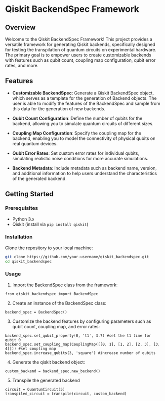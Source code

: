 # Qiskit BackendSpec Framework

## Overview

Welcome to the Qiskit BackendSpec Framework! This project provides a versatile framework for generating Qiskit backends, specifically designed for testing the transpilation of quantum circuits on experimental hardware. The primary goal is to empower users to create customizable backends with features such as qubit count, coupling map configuration, qubit error rates, and more.

## Features

- **Customizable BackendSpec**: Generate a Qiskit BackendSpec object, which serves as a template for the generation of Backend objects. The user is able to modify the features of the BackendSpec and sample from this data for the generation of new backends.
  
- **Qubit Count Configuration**: Define the number of qubits for the backend, allowing you to simulate quantum circuits of different sizes.

- **Coupling Map Configuration**: Specify the coupling map for the backend, enabling you to model the connectivity of physical qubits on real quantum devices.

- **Qubit Error Rates**: Set custom error rates for individual qubits, simulating realistic noise conditions for more accurate simulations.

- **Backend Metadata**: Include metadata such as backend name, version, and additional information to help users understand the characteristics of the generated backend.

## Getting Started

### Prerequisites

- Python 3.x
- Qiskit (install via `pip install qiskit`)

### Installation

Clone the repository to your local machine:

```bash
git clone https://github.com/your-username/qiskit_backendspec.git
cd qiskit_backendspec
```
### Usage
1. Import the BackendSpec class from the framework:
```
from qiskit_backendspec import BackendSpec
```
2. Create an instance of the BackendSpec class:
```
backend_spec = BackendSpec()
```
3. Customize the backend features by configuring parameters such as qubit count, coupling map, and error rates:
```
backend_spec.set_qubit_property(0, 't1', 3.7) #set the t1 time for qubit 0
backend_spec.set_coupling_map(CouplingMap([[0, 1], [1, 2], [2, 3], [3, 4]])) #set coupling map
backend_spec.increase_qubits(3, 'square') #increase number of qubits
```
4. Generate the qiskit backend object:
```
custom_backend = backend_spec.new_backend()
```
5. Transpile the generated backend
```
circuit = QuantumCircuit(5)
transpiled_circuit = transpile(circuit, custom_backend)
```
